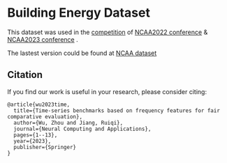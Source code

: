 # Building Energy Dataset

This dataset was used in the [competition](https://dl2link.com/ncaa2022/calls/competition#page-anchor) of [NCAA2022 conference](https://dl2link.com/ncaa2022/) & [NCAA2023 conference](https://dl2link.com/ncaa2023/) .

The lastest version could be found at [NCAA dataset](https://github.com/RichJ233/NCAA2022-dataset)

## Citation
If you find our work is useful in your research, please consider citing: 
```
@article{wu2023time,
  title={Time-series benchmarks based on frequency features for fair comparative evaluation},
  author={Wu, Zhou and Jiang, Ruiqi},
  journal={Neural Computing and Applications},
  pages={1--13},
  year={2023},
  publisher={Springer}
}
```